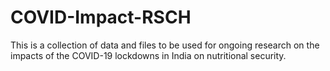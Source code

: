 # COVID-Impact-RSCH
This is a collection of data and files to be used for ongoing research on the impacts of the COVID-19 lockdowns in India on nutritional security.
